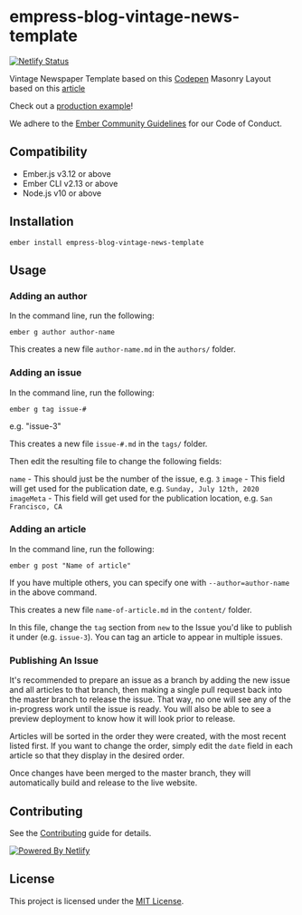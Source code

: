 empress-blog-vintage-news-template
==============================================================================

[![Netlify Status](https://api.netlify.com/api/v1/badges/3fbd7ef6-053b-4e11-8093-bc6e6160fceb/deploy-status)](https://app.netlify.com/sites/practical-lichterman-ed1733/deploys)

Vintage Newspaper Template based on this [Codepen](https://codepen.io/oliviale/pen/BaoXOOP?editors=1100)
Masonry Layout based on this [article](https://w3bits.com/css-grid-masonry/)

Check out a [production example](https://weevil.news/)!

We adhere to the [Ember Community Guidelines](https://emberjs.com/guidelines/) for our Code of Conduct.

Compatibility
------------------------------------------------------------------------------

* Ember.js v3.12 or above
* Ember CLI v2.13 or above
* Node.js v10 or above


Installation
------------------------------------------------------------------------------

```
ember install empress-blog-vintage-news-template
```


Usage
------------------------------------------------------------------------------

### Adding an author

In the command line, run the following:

```ember g author author-name```

This creates a new file `author-name.md` in the `authors/` folder.

### Adding an issue

In the command line, run the following:

```ember g tag issue-#```

e.g. "issue-3"

This creates a new file `issue-#.md` in the `tags/` folder.

Then edit the resulting file to change the following fields:

`name` - This should just be the number of the issue, e.g. `3`
`image` - This field will get used for the publication date, e.g. `Sunday, July 12th, 2020`
`imageMeta` - This field will get used for the publication location, e.g. `San Francisco, CA`

### Adding an article

In the command line, run the following:

```ember g post "Name of article"```

If you have multiple others, you can specify one with `--author=author-name` in the above command.

This creates a new file `name-of-article.md` in the `content/` folder.

In this file, change the `tag` section from `new` to the Issue you'd like to publish it under (e.g. `issue-3`). 
You can tag an article to appear in multiple issues. 

### Publishing An Issue

It's recommended to prepare an issue as a branch by adding the new issue and all articles to that branch, then making 
a single pull request back into the master branch to release the issue. That way, no one will see any of the in-progress 
work until the issue is ready. You will also be able to see a preview deployment to know how it will look prior to release.

Articles will be sorted in the order they were created, with the most recent listed first. If you want to change the order, 
simply edit the `date` field in each article so that they display in the desired order.

Once changes have been merged to the master branch, they will automatically build and release to the live website.


Contributing
------------------------------------------------------------------------------

See the [Contributing](CONTRIBUTING.md) guide for details.

[![Powered By Netlify](https://www.netlify.com/img/global/badges/netlify-light.svg)](https://www.netlify.com)


License
------------------------------------------------------------------------------

This project is licensed under the [MIT License](LICENSE.md).
